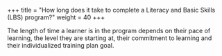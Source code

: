 +++
title = "How long does it take to complete a Literacy and Basic Skills (LBS) program?"
weight = 40
+++

The length of time a learner is in the program depends on their pace of learning, the level they are starting at, their commitment to learning and their individualized training plan goal.
